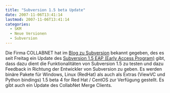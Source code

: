 ```yaml
---
title: "Subversion 1.5 beta Update"
date: 2007-11-06T13:41:14
lastmod: 2007-11-06T13:41:14
categories:
  - SKM
  - Neue Versionen
  - Subversion
---
```

Die Firma COLLABNET hat im <a href="http://blogs.open.collab.net/svn/2007/11/updated-binarie.html"  title="Subversion Blog">Blog zu Subversion</a> bekannt gegeben, des es seit Freitag ein Update des <a href="http://merge-tracking.open.collab.net/servlets/ProjectProcess?tab=4"  title="Subverison 1.5 EAP">Subversion 1.5 EAP (Early Access Program)</a> gibt, dass dazu dient die Funktionalitäten von Subversion 1.5 zu testen und dazu Feedback in Richtung der Entwickler von Subversion zu geben. Es werden binäre Pakete für Windows, Linux (RedHat) als auch als Extras (ViewVC und Python bindings) 1.5 beta 4 for Red Hat / CentOS zur Verfügung gestellt. Es gibt auch ein Update des CollabNet Merge Clients.
